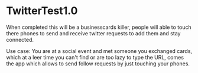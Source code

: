 # TwitterTest1.0

When completed this will be a businesscards killer, people will able to touch there phones to send and receive twitter requests to add them and stay connected.

Use case: You are at a social event and met someone you exchanged cards, which at a leer time you can't find or are too lazy to type the URL, comes the app which allows to send follow requests by just touching your phones.
